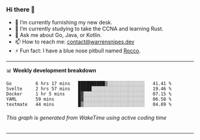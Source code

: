 ### Hi there 👋

- 🔭 I’m currently furnishing my new desk.
- 🌱 I’m currently studying to take the CCNA and learning Rust.
- 💬 Ask me about Go, Java, or Kotlin.
- 📫 How to reach me: contact@warrensnipes.dev
- ⚡ Fun fact: I have a blue nose pitbull named [Rocco](https://i.imgur.com/iLsSCKu.jpg).

-------

📊 **Weekly development breakdown**
<!--START_SECTION:waka-->
```text
Go         6 hrs 17 mins   ██████████▒░░░░░░░░░░░░░░   41.41 % 
Svelte     2 hrs 57 mins   █████░░░░░░░░░░░░░░░░░░░░   19.46 % 
Docker     1 hr 5 mins     █▓░░░░░░░░░░░░░░░░░░░░░░░   07.15 % 
YAML       59 mins         █▓░░░░░░░░░░░░░░░░░░░░░░░   06.58 % 
textmate   44 mins         █▒░░░░░░░░░░░░░░░░░░░░░░░   04.89 % 
```
<!--END_SECTION:waka-->
###### *This graph is generated from WakeTime using active coding time*
-------
